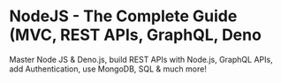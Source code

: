 # NodeJS - The Complete Guide (MVC, REST APIs, GraphQL, Deno
 Master Node JS & Deno.js, build REST APIs with Node.js, GraphQL APIs, add Authentication, use MongoDB, SQL & much more!
